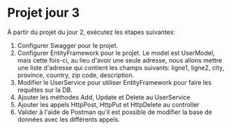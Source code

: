 # Projet jour 3
À partir du projet du jour 2, exécutez les étapes suivantes:

1. Configurer Swagger pour le projet.
2. Configurer EntityFramework pour le projet. Le model est UserModel, mais cette fois-ci, au lieu d'avoir une seule adresse, nous allons mettre une liste d'adresse qui contient les champs suivants: ligne1, ligne2, city, province, country, zip code, description.
3. Modifier le UserService pour utiliser EntityFramework pour faire les requêtes sur la DB.
4. Ajouter les méthodes Add, Update et Delete au UserService
5. Ajouter les appels HttpPost, HttpPut et HttpDelete au controller
6. Valider à l'aide de Postman qu'il est possible de modifier la base de données avec les différents appels.